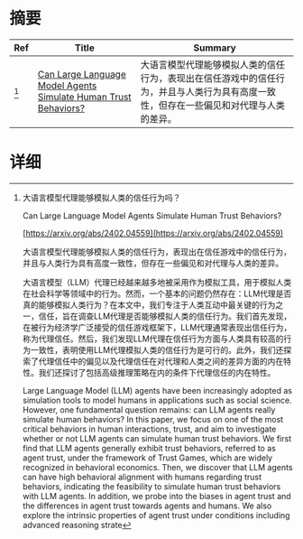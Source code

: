 # 摘要

| Ref | Title | Summary |
| --- | --- | --- |
| [^1] | [Can Large Language Model Agents Simulate Human Trust Behaviors?](https://arxiv.org/abs/2402.04559) | 大语言模型代理能够模拟人类的信任行为，表现出在信任游戏中的信任行为，并且与人类行为具有高度一致性，但存在一些偏见和对代理与人类的差异。 |

# 详细

[^1]: 大语言模型代理能够模拟人类的信任行为吗？

    Can Large Language Model Agents Simulate Human Trust Behaviors?

    [https://arxiv.org/abs/2402.04559](https://arxiv.org/abs/2402.04559)

    大语言模型代理能够模拟人类的信任行为，表现出在信任游戏中的信任行为，并且与人类行为具有高度一致性，但存在一些偏见和对代理与人类的差异。

    

    大语言模型（LLM）代理已经越来越多地被采用作为模拟工具，用于模拟人类在社会科学等领域中的行为。然而，一个基本的问题仍然存在：LLM代理是否真的能够模拟人类行为？在本文中，我们专注于人类互动中最关键的行为之一，信任，旨在调查LLM代理是否能够模拟人类的信任行为。我们首先发现，在被行为经济学广泛接受的信任游戏框架下，LLM代理通常表现出信任行为，称为代理信任。然后，我们发现LLM代理在信任行为方面与人类具有较高的行为一致性，表明使用LLM代理模拟人类的信任行为是可行的。此外，我们还探索了代理信任中的偏见以及代理信任在对代理和人类之间的差异方面的内在特性。我们还探讨了包括高级推理策略在内的条件下代理信任的内在特性。

    Large Language Model (LLM) agents have been increasingly adopted as simulation tools to model humans in applications such as social science. However, one fundamental question remains: can LLM agents really simulate human behaviors? In this paper, we focus on one of the most critical behaviors in human interactions, trust, and aim to investigate whether or not LLM agents can simulate human trust behaviors. We first find that LLM agents generally exhibit trust behaviors, referred to as agent trust, under the framework of Trust Games, which are widely recognized in behavioral economics. Then, we discover that LLM agents can have high behavioral alignment with humans regarding trust behaviors, indicating the feasibility to simulate human trust behaviors with LLM agents. In addition, we probe into the biases in agent trust and the differences in agent trust towards agents and humans. We also explore the intrinsic properties of agent trust under conditions including advanced reasoning strate
    

